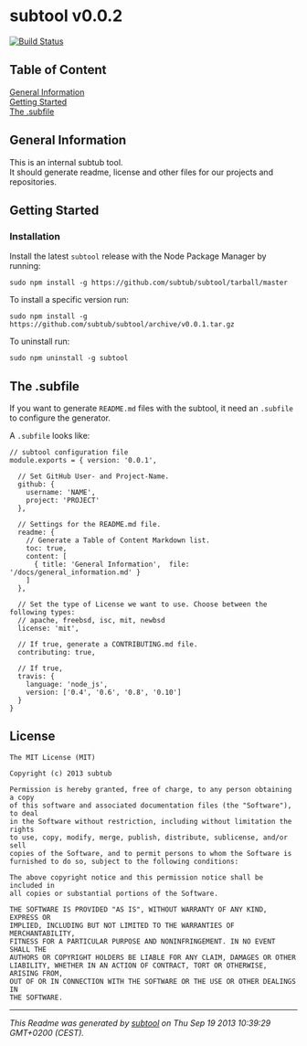 # subtool v0.0.2  

[![Build Status](https://travis-ci.org/subtub/subtool.png?branch=master)](https://travis-ci.org/subtub/subtool)

## Table of Content

[General Information](#general-information)  
[Getting Started](#getting-started)  
[The .subfile](#the-.subfile)  

## General Information

This is an internal subtub tool.  
It should generate readme, license and other files for our projects and repositories.
## Getting Started

### Installation

Install the latest ```subtool``` release with the Node Package Manager by running:  

    sudo npm install -g https://github.com/subtub/subtool/tarball/master

To install a specific version run:

    sudo npm install -g https://github.com/subtub/subtool/archive/v0.0.1.tar.gz

To uninstall run:

    sudo npm uninstall -g subtool
## The .subfile  

If you want to generate ```README.md``` files with the subtool, it need an ```.subfile``` to configure the generator.

A ```.subfile``` looks like:  

```
// subtool configuration file
module.exports = { version: '0.0.1',

  // Set GitHub User- and Project-Name.
  github: {
    username: 'NAME',
    project: 'PROJECT'
  },

  // Settings for the README.md file.
  readme: {
    // Generate a Table of Content Markdown list.
    toc: true,
    content: [
      { title: 'General Information',  file: '/docs/general_information.md' }
    ]
  },
  
  // Set the type of License we want to use. Choose between the following types:
  // apache, freebsd, isc, mit, newbsd
  license: 'mit',

  // If true, generate a CONTRIBUTING.md file.
  contributing: true,
  
  // If true, 
  travis: {
    language: 'node_js',
    version: ['0.4', '0.6', '0.8', '0.10']
  }
}

```
## License

```
The MIT License (MIT)  
  
Copyright (c) 2013 subtub  
  
Permission is hereby granted, free of charge, to any person obtaining a copy  
of this software and associated documentation files (the "Software"), to deal  
in the Software without restriction, including without limitation the rights  
to use, copy, modify, merge, publish, distribute, sublicense, and/or sell  
copies of the Software, and to permit persons to whom the Software is  
furnished to do so, subject to the following conditions:  
  
The above copyright notice and this permission notice shall be included in  
all copies or substantial portions of the Software.  
  
THE SOFTWARE IS PROVIDED "AS IS", WITHOUT WARRANTY OF ANY KIND, EXPRESS OR  
IMPLIED, INCLUDING BUT NOT LIMITED TO THE WARRANTIES OF MERCHANTABILITY,  
FITNESS FOR A PARTICULAR PURPOSE AND NONINFRINGEMENT. IN NO EVENT SHALL THE  
AUTHORS OR COPYRIGHT HOLDERS BE LIABLE FOR ANY CLAIM, DAMAGES OR OTHER  
LIABILITY, WHETHER IN AN ACTION OF CONTRACT, TORT OR OTHERWISE, ARISING FROM,  
OUT OF OR IN CONNECTION WITH THE SOFTWARE OR THE USE OR OTHER DEALINGS IN  
THE SOFTWARE.  
  ```

---

*This Readme was generated by [subtool](http://www.github.com/subtub/subtool) on Thu Sep 19 2013 10:39:29 GMT+0200 (CEST).*  
